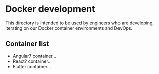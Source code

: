 # Docker development

This directory is intended to be used by engineers who are developing, iterating on our 
Docker container environments and DevOps.

## Container list
 - Angular7 container...
 - React? container...
 - Flutter container...
